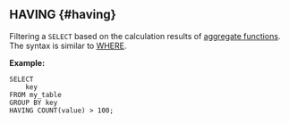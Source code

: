 ## HAVING {#having}

Filtering a `SELECT` based on the calculation results of [aggregate functions](../../../builtins/aggregation.md). The syntax is similar to [WHERE](../../select.md#where).

**Example:**

```yql
SELECT
    key
FROM my_table
GROUP BY key
HAVING COUNT(value) > 100;
```

